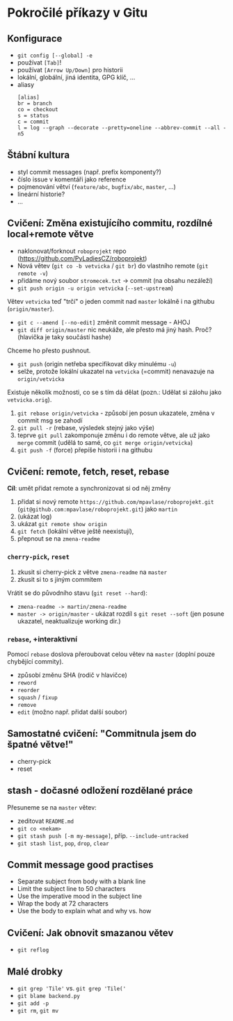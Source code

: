 # Pokročilé příkazy v Gitu

## Konfigurace
* `git config [--global] -e`
* používat `[Tab]`!
* používat `[Arrow Up/Down]` pro historii
* lokální, globální, jiná identita, GPG klíč, ...
* aliasy
  ```
  [alias]
  br = branch
  co = checkout
  s = status
  c = commit
  l = log --graph --decorate --pretty=oneline --abbrev-commit --all -n5
  ```

## Štábní kultura
* styl commit messages (např. prefix komponenty?)
* číslo issue v komentáři jako reference
* pojmenování větví (`feature/abc`, `bugfix/abc`, `master`, ...)
* lineární historie?
* ...

## Cvičení: Změna existujícího commitu, rozdílné local+remote větve
* naklonovat/forknout `roboprojekt` repo (https://github.com/PyLadiesCZ/roboprojekt)
* Nová větev (`git co -b vetvicka` / `git br`) do vlastního remote (`git remote -v`)
* přidáme nový soubor `stromecek.txt` -> commit (na obsahu nezáleží)
* `git push origin -u origin vetvicka` (`--set-upstream`)

Větev `vetvicka` teď "trčí" o jeden commit nad `master` lokálně i na githubu (`origin/master`).

* `git c --amend [--no-edit]` změnit commit message - AHOJ
* `git diff origin/master` nic neukáže, ale přesto má jiný hash. Proč? (hlavička je taky součástí hashe)

Chceme ho přesto pushnout.

* `git push` (origin netřeba specifikovat díky minulému `-u`)
* selže, protože lokální ukazatel na `vetvicka` (=commit) nenavazuje na `origin/vetvicka`

Existuje několik možnosti, co se s tím dá dělat (pozn.: Udělat si zálohu jako `vetvicka.orig`).
1. `git rebase origin/vetvicka` - způsobí jen posun ukazatele, změna v commit msg se zahodí
1. `git pull -r` (rebase, výsledek stejný jako výše)
1. teprve `git pull` zakomponuje změnu i do remote větve, ale už jako `merge` commit (udělá to samé, co `git merge origin/vetvicka`)
1. `git push -f` (force) přepíše historii i na githubu

## Cvičení: remote, fetch, reset, rebase
**Cíl**: umět přidat remote a synchronizovat si od něj změny
1. přidat si nový remote `https://github.com/mpavlase/roboprojekt.git` (`git@github.com:mpavlase/roboprojekt.git`) jako `martin`
1. (ukázat log)
1. ukázat `git remote show origin`
1. `git fetch` (lokální větve ještě neexistují),
1. přepnout se na `zmena-readme`

### `cherry-pick`, `reset`
1. zkusit si cherry-pick z větve `zmena-readme` na `master`
1. zkusit si to s jiným commitem

Vrátit se do původního stavu (`git reset --hard`):
* `zmena-readme -> martin/zmena-readme`
* `master -> origin/master` - ukázat rozdíl s `git reset --soft` (jen posune ukazatel, neaktualizuje working dir.)

### `rebase`, +interaktivní
Pomocí `rebase` doslova přeroubovat celou větev na `master` (doplní pouze chybějící commity).
* způsobí změnu SHA (rodič v hlavičce)
* `reword`
* `reorder`
* `squash` / `fixup`
* `remove`
* `edit` (možno např. přidat další soubor)

## Samostatné cvičení: "Commitnula jsem do špatné větve!"
* cherry-pick
* reset

## stash - dočasné odložení rozdělané práce
Přesuneme se na `master` větev:

* zeditovat `README.md`
* `git co <nekam>`
* `git stash push [-m my-message]`, příp. `--include-untracked` 
* `git stash list`, `pop`, `drop`, `clear`

## Commit message good practises
* Separate subject from body with a blank line
* Limit the subject line to 50 characters
* Use the imperative mood in the subject line
* Wrap the body at 72 characters
* Use the body to explain what and why vs. how

## Cvičení: Jak obnovit smazanou větev
* `git reflog`

## Malé drobky
* `git grep 'Tile'` vs. `git grep 'Tile('`
* `git blame backend.py`
* `git add -p`
* `git rm`, `git mv`
